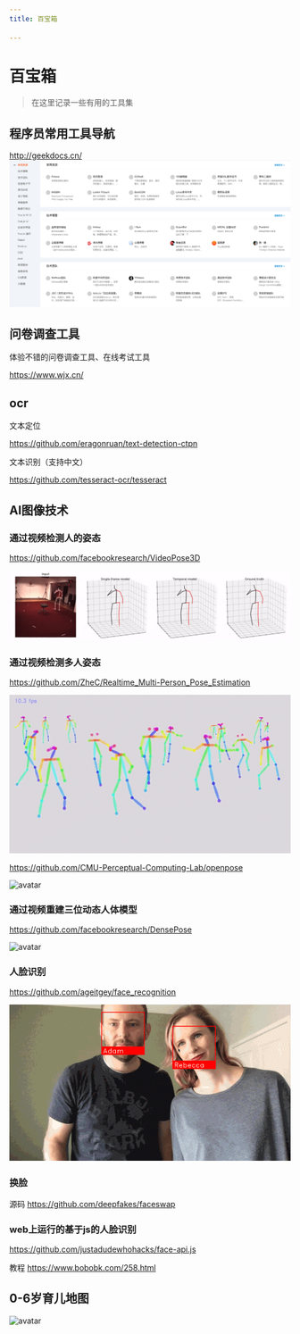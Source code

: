 ```yaml
---
title: 百宝箱

---
```


# 百宝箱
> 在这里记录一些有用的工具集
## 程序员常用工具导航
http://geekdocs.cn/
![avatar](geekdocs.png)

## 问卷调查工具
体验不错的问卷调查工具、在线考试工具

https://www.wjx.cn/
## ocr

文本定位

https://github.com/eragonruan/text-detection-ctpn

文本识别（支持中文）

https://github.com/tesseract-ocr/tesseract

## AI图像技术

### 通过视频检测人的姿态

https://github.com/facebookresearch/VideoPose3D

![avatar](demo_temporal.gif)

### 通过视频检测多人姿态
https://github.com/ZheC/Realtime_Multi-Person_Pose_Estimation

![avatar](dance.gif)

https://github.com/CMU-Perceptual-Computing-Lab/openpose

![avatar](openpose.gif)


### 通过视频重建三位动态人体模型

https://github.com/facebookresearch/DensePose

![avatar](densepose.gif)



### 人脸识别
https://github.com/ageitgey/face_recognition

![avatar](face_recog.gif)

### 换脸
源码
https://github.com/deepfakes/faceswap

### web上运行的基于js的人脸识别

https://github.com/justadudewhohacks/face-api.js

教程
https://www.bobobk.com/258.html
## 0-6岁育儿地图
![avatar](zerotosix.jpg)
